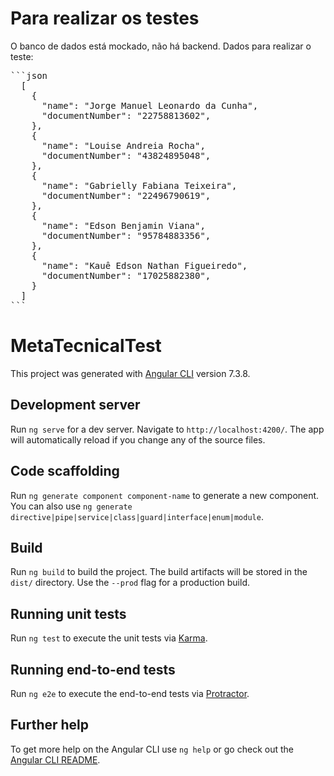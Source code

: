 # Para realizar os testes

O banco de dados está mockado, não há backend.
Dados para realizar o teste:

<pre>
```json
  [
    {
      "name": "Jorge Manuel Leonardo da Cunha",
      "documentNumber": "22758813602",
    },
    {
      "name": "Louise Andreia Rocha",
      "documentNumber": "43824895048",
    },
    {
      "name": "Gabrielly Fabiana Teixeira",
      "documentNumber": "22496790619",
    },
    {
      "name": "Edson Benjamin Viana",
      "documentNumber": "95784883356",
    },
    {
      "name": "Kauê Edson Nathan Figueiredo",
      "documentNumber": "17025882380",
    }
  ]
```
</pre>

# MetaTecnicalTest

This project was generated with [Angular CLI](https://github.com/angular/angular-cli) version 7.3.8.

## Development server

Run `ng serve` for a dev server. Navigate to `http://localhost:4200/`. The app will automatically reload if you change any of the source files.

## Code scaffolding

Run `ng generate component component-name` to generate a new component. You can also use `ng generate directive|pipe|service|class|guard|interface|enum|module`.

## Build

Run `ng build` to build the project. The build artifacts will be stored in the `dist/` directory. Use the `--prod` flag for a production build.

## Running unit tests

Run `ng test` to execute the unit tests via [Karma](https://karma-runner.github.io).

## Running end-to-end tests

Run `ng e2e` to execute the end-to-end tests via [Protractor](http://www.protractortest.org/).

## Further help

To get more help on the Angular CLI use `ng help` or go check out the [Angular CLI README](https://github.com/angular/angular-cli/blob/master/README.md).
